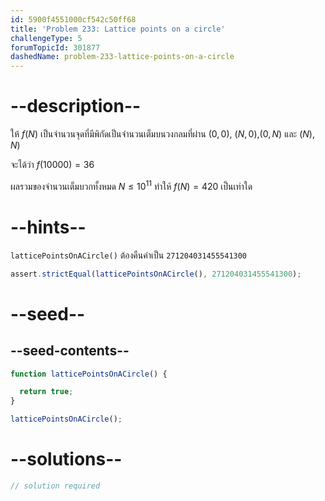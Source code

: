 ```yaml
---
id: 5900f4551000cf542c50ff68
title: 'Problem 233: Lattice points on a circle'
challengeType: 5
forumTopicId: 301877
dashedName: problem-233-lattice-points-on-a-circle
---
```


# --description--

ให้ $f(N)$ เป็นจำนวนจุดที่มีพิกัดเป็นจำนวนเต็มบนวงกลมที่ผ่าน $(0,0)$, $(N,0)$,$(0,N)$ และ $(N) ,N)$

จะได้ว่า $f(10000) = 36$

ผลรวมของจำนวนเต็มบวกทั้งหมด $N ≤ {10}^{11}$ ทำให้ $f(N) = 420$ เป็นเท่าใด

# --hints--

`latticePointsOnACircle()` ต้องคืนค่าเป็น `271204031455541300`

```js
assert.strictEqual(latticePointsOnACircle(), 271204031455541300);
```

# --seed--

## --seed-contents--

```js
function latticePointsOnACircle() {

  return true;
}

latticePointsOnACircle();
```

# --solutions--

```js
// solution required
```

